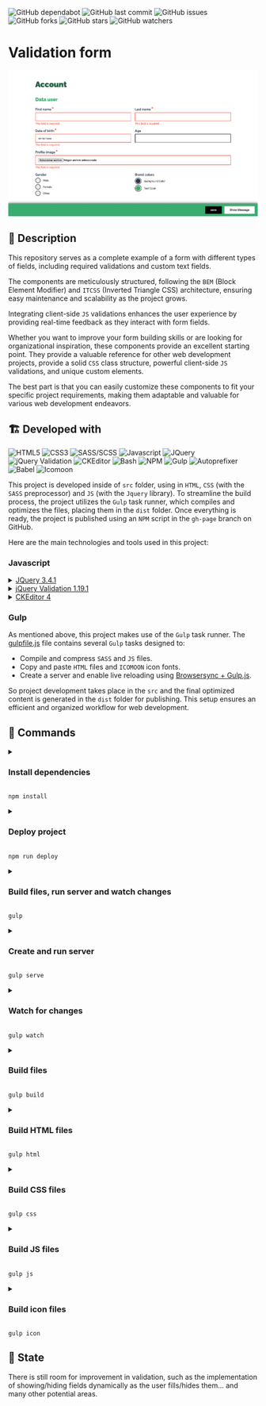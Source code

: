 ![GitHub dependabot](https://img.shields.io/badge/dependabot-enabled-025e8c?logo=Dependabot)
![GitHub last commit](https://img.shields.io/github/last-commit/beatrizsmerino/validation-form)
![GitHub issues](https://img.shields.io/github/issues/beatrizsmerino/validation-form)
![GitHub forks](https://img.shields.io/github/forks/beatrizsmerino/validation-form)
![GitHub stars](https://img.shields.io/github/stars/beatrizsmerino/validation-form)
![GitHub watchers](https://img.shields.io/github/watchers/beatrizsmerino/validation-form)

# Validation form

![Validation Form](README/images/validation-form.gif)

## 🎯 Description

This repository serves as a complete example of a form with different types of fields, including required validations and custom text fields.

The components are meticulously structured, following the `BEM` (Block Element Modifier) and `ITCSS` (Inverted Triangle CSS) architecture, ensuring easy maintenance and scalability as the project grows.

Integrating client-side `JS` validations enhances the user experience by providing real-time feedback as they interact with form fields.

Whether you want to improve your form building skills or are looking for organizational inspiration, these components provide an excellent starting point. They provide a valuable reference for other web development projects, provide a solid `CSS` class structure, powerful client-side `JS` validations, and unique custom elements.

The best part is that you can easily customize these components to fit your specific project requirements, making them adaptable and valuable for various web development endeavors.

## 🏗️ Developed with

![HTML5](https://img.shields.io/badge/-HTML5-E34F26?style=for-the-badge&logo=html5&logoColor=white)
![CSS3](https://img.shields.io/badge/-Css3-2173F6?style=for-the-badge&logo=css3&logoColor=white)
![SASS/SCSS](https://img.shields.io/badge/-SASS/SCSS-CC6699?style=for-the-badge&logo=sass&logoColor=white)
![Javascript](https://img.shields.io/badge/-Javascript-F7DF1E?style=for-the-badge&logo=javascript&logoColor=black)
![JQuery](https://img.shields.io/badge/-JQuery-183353?style=for-the-badge&logo=JQuery&logoColor=white)
![jQuery Validation](https://img.shields.io/badge/-jQuery%20Validation-bb002b?style=for-the-badge&logo=jquery&logoColor=white)
![CKEditor](https://img.shields.io/badge/-ckeditor4-0287D0?style=for-the-badge&logo=ckeditor4&logoColor=white)
![Bash](https://img.shields.io/badge/Bash-3D4648?style=for-the-badge&logo=gnu-bash&logoColor=white)
![NPM](https://img.shields.io/badge/-NPM-CB3837?style=for-the-badge&logo=npm&logoColor=white)
![Gulp](https://img.shields.io/badge/-Gulp-D34A47?style=for-the-badge&logo=gulp&logoColor=white)
![Autoprefixer](https://img.shields.io/badge/-Autoprefixer-FF9900?style=for-the-badge&logo=autoprefixer&logoColor=white)
![Babel](https://img.shields.io/badge/-babel-F9DC3E?style=for-the-badge&logo=babel&logoColor=000000)
![Icomoon](https://img.shields.io/badge/-Icomoon-02A8F3?style=for-the-badge&logo=icomoon&logoColor=white)

This project is developed inside of `src` folder, using in `HTML`, `CSS` (with the `SASS` preprocessor) and `JS` (with the `Jquery` library).
To streamline the build process, the project utilizes the `Gulp` task runner, which compiles and optimizes the files, placing them in the `dist` folder.
Once everything is ready, the project is published using an `NPM` script in the `gh-page` branch on GitHub.

Here are the main technologies and tools used in this project:

### Javascript

<details>
	<summary>
		<a href="https://jquery.com/">
			JQuery 3.4.1
		</a>
	</summary>
	<div>
		<p>
			jQuery is a fast, small, and feature-rich <code>JavaScript</code> library. It makes things like <code>HTML</code> document traversal and manipulation, event handling, animation, and <code>Ajax</code> much simpler with an easy-to-use API that works across a multitude of browsers.
		</p>
	</div>
</details>

<details>
	<summary>
		<a href="https://jqueryvalidation.org/">
			jQuery Validation 1.19.1
		</a>
	</summary>
	<div>
		<p>
			This jQuery plugin makes simple clientside form validation easy, whilst still offering plenty of customization options. It makes a good choice if you’re building something new from scratch, but also when you’re trying to integrate something into an existing application with lots of existing markup. The plugin comes bundled with a useful set of validation methods, including URL and email validation, while providing an API to write your own methods. All bundled methods come with default error messages in english and translations into 37 other languages.
		</p>
		<p>
			Some more methods are provided as add-ons, and are currently included in <code>additional-methods.min.js</code> in the download package. You can find the source code for all additional methods in the <a href="https://github.com/jquery-validation/jquery-validation/tree/master/src/additional">GitHub repository</a>.
		</p>
	</div>
</details>

<details>
	<summary>
		<a href="https://ckeditor.com/ckeditor-4/">
			CKEditor 4
		</a>
	</summary>
	<div>
		<p>
			Modern <code>JavaScript</code> rich text editor with a modular architecture. Its clean UI and features provide the perfect WYSIWYG UX ❤️ for creating semantic content. It is full of features like pasting from Word, Excel and Google Docs. It's excellent table support with column resizing, row and column selection. You can include multimedia embeds as insert images, videos, tweets, Instagram posts widgets, code snippets, mathematical formulas and more. It has spreadsheets to create data grids within the editor. It uses autocomplete, @mentions, emoji 😊, styling and formatting plugins (copy formatting feature). It is designed with inline and iframe UI, autogrow, maximize mode for distraction-free typing with the read-only mode ...and more!
		</p>
		<p>
			Here you can see the <a href="https://github.com/beatrizsmerino/validation-form/blob/master/src/js/libs/ckeditor/README.md">README.md</a> file of this project and the <a href="https://github.com/beatrizsmerino/validation-form/tree/master/src/js/libs/ckeditor/samples">samples</a> folder.
		</p>
	</div>
</details>

### Gulp

As mentioned above, this project makes use of the `Gulp` task runner. The [gulpfile.js](https://github.com/beatrizsmerino/validation-form/blob/master/gulpfile.js) file contains several `Gulp` tasks designed to:

-   Compile and compress `SASS` and `JS` files.
-   Copy and paste `HTML` files and `ICOMOON` icon fonts.
-   Create a server and enable live reloading using [Browsersync + Gulp.js](https://browsersync.io/docs/gulp).

So project development takes place in the `src` and the final optimized content is generated in the `dist` folder for publishing. This setup ensures an efficient and organized workflow for web development.

## 🚀 Commands

<details>
	<summary>
		<h3>
			Install dependencies
		</h3>
	</summary>
	<div>
		To configure the project, after cloning this repository, you need to install the required NPM packages.
	</div>
</details>

```shell
npm install
```

<details>
	<summary>
		<h3>
			Deploy project
		</h3>
	</summary>
	<div>
		Once the development of the code in the `src` folder is finished, you can publish the project with the contents of the `dist` folder to Github Pages (`gh-pages` branch).
	</div>
</details>

```shell
npm run deploy
```

<details>
	<summary>
		<h3>
			Build files, run server and watch changes
		</h3>
	</summary>
	<div>
		<p>
			The default gulp task handles various tasks:
		</p>
		<ol>
			<li>
				Creates the <code>dist</code> folder if it does not exist.
			</li>
			<li>
				Build <code>html</code>, <code>css</code>, <code>js</code> and font icons of <code>icomoon</code> in the <code>dist</code> folder.
			</li>
			<li>
				Watch for changes inside the <code>src</code> folder to rebuild the files.
			</li>
			<li>
				Sets a server and reloads it automatically when changes are made to the <code>dist</code> folder.
			</li>
		</ol>
	</div>
</details>

```shell
gulp
```

<details>
	<summary>
		<h3>Create and run server</h3>
	</summary>
	<div>
		<p>
			This command is able to:
		</p>
		<ol>
			<li>
				Create a static server with the <code>browserSync</code> package.
			</li>
			<li>
				Serve the files in the <code>dist</code> folder.
			</li>
			<li>
				Open the default <code>index.html</code> file in any of these browsers: <code>Chrome</code> and <code>Firefox</code>.
			</li>
		</ol>
	</div>
</details>

```shell
gulp serve
```

<details>
	<summary>
		<h3>
			Watch for changes
		</h3>
	</summary>
	<div>
		<p>
			This command is a powerful tool that performs the following tasks:
		</p>
		<ol>
			<li>
				Create and launch a server.
			</li>
			<li>
				Observe the changes in the <code>html</code>, <code>sass</code>, <code>icomoon</code> and <code>js</code> files located inside the <code>src</code> folder.
			</li>
			<li>
				When a change occurs, runs the necessary tasks to re-generate the files inside the <code>dist</code> folder.
			</li>
			<li>
				Consequently, it reloads the server automatically, if there are any changes in the files inside the <code>dist</code> folder.
			</li>
		</ol>
		<p>
			This ensures a smooth development experience, as you can make changes to your source files and see updates in real time without manually refreshing the page.
		</p>
	</div>
</details>

```shell
gulp watch
```

<details>
	<summary>
		<h3>
			Build files
		</h3>
	</summary>
	<div>
		<p>
			This command is able to:
		</p>
		<ol>
			<li>
				Creates the <code>dist</code> folder if it does not exist.
			</li>
			<li>
				Build the <code>html</code>, <code>css</code>, <code>js</code> and <code>icomoon</code> on <code>dist</code> folder.
			</li>
		</ol>
	</div>
</details>

```shell
gulp build
```

<details>
	<summary>
		<h3>
			Build HTML files
		</h3>
	</summary>
	<div>
		<p>
			This command is able to:
		</p>
		<ol>
			<li>
				Creates the <code>dist</code> folder if it does not exist.
			</li>
			<li>
				Copies the <code>html</code> files from the <code>src</code> folder to the <code>dist</code> folder.
			</li>
		</ol>
	</div>
</details>

```shell
gulp html
```

<details>
	<summary>
		<h3>
			Build CSS files
		</h3>
	</summary>
	<div>
		<p>
			This command is able to:
		</p>
		<ol>
			<li>
				Creates the <code>dist</code> folder if it does not exist.
			</li>
			<li>
				Performs a series of processes:
				<ul>
					<li>
						Compiles the <code>styles.sass</code> file, including its imported partials located at <code>src/sass/</code>.
					</li>
					<li>
						Adds prefixes to <code>CSS</code>. properties for better browser compatibility.
					</li>
					<li>
						Compresses the <code>CSS</code>. file to reduce its size for optimized performance.
					</li>
					<li>
						Creates and adds a <code>mapping</code> for the debugger styles in the browser inspector for easier debugging.
					</li>
					<li>
						Applies a Gulp Plugin, <code>Line Ending Corrector</code>, to ensure consistent line endings in your <code>CSS</code>. files.
					</li>
				</ul>
			</li>
			<li>
				Export the <code>styles.min.css</code> file to <code>dist/css/</code> folder.
			</li>
		</ol>
	</div>
</details>

```shell
gulp css
```

<details>
	<summary>
		<h3>
			Build JS files
		</h3>
	</summary>
	<div>
		<p>
			This command is able to:
		</p>
		<ol>
			<li>
				Creates the <code>dist</code> folder if it does not exist.
			</li>
			<li>
				Copies files of <code>JS</code> libraries from <code>src/js/libs</code> and pastes them into <code>dist/js/libs</code> folder.
			</li>
			<li>
				Performs a series of processes:
				<ul>
					<li>
						Compile partials <code>JS</code> files partials located at <code>src/js/</code>.
					</li>
					<li>
						Use <code>Babel</code>, a JavaScript compiler, to ensure backward compatibility and compatibility with various browsers.
					</li>
					<li>
						Minifies the concatenated file, reducing its size for optimized performance.
					</li>
					<li>
						Applies a Gulp Plugin, <code>Line Ending Corrector</code>, to ensure consistent line endings in your <code>JS</code>. files.
					</li>
				</ul>
			</li>
			<li>
				Export the <code>scripts.min.js</code> file to <code>dist/js</code> folder.
			</li>
		</ol>
	</div>
</details>

```shell
gulp js
```

<details>
	<summary>
		<h3>
			Build icon files
		</h3>
	</summary>
	<div>
		<p>
			This project uses icons from <a href="https://icomoon.io/app/#/select">icomoon.io</a>, an online tool app that has 2 buttons to <code>generate SVG & More</code> and <code>generate Font</code>.
			</br>
			The <code>src/icomoon/</code> folder contains a mix of both downloaded folders.
		</p>
		<p>
			This command is able to:
		</p>
		<ol>
			<li>
				Creates the <code>dist</code> folder if it does not exist.
			</li>
			<li>
				Gets <code>style.css</code> file from <code>src/icomoon/</code> folder, generates a new compressed file, renames it <code>fonts.min.css</code> and export the file to <code>dist/icomoon</code>.
			</li>
			<li>
				Copy directory <code>src/icomoon/fonts</code>, containing the fonts (EOT, SVG, TTF, WOFF), and paste the files into <code>dist/icomoon/fonts</code>
			</li>
		</ol>
	</div>
</details>

```shell
gulp icon
```

## 🚧 State

There is still room for improvement in validation, such as the implementation of showing/hiding fields dynamically as the user fills/hides them... and many other potential areas.

